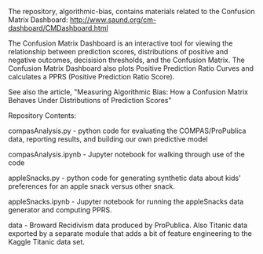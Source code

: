 The repository, algorithmic-bias, contains materials related to the Confusion Matrix Dashboard:
http://www.saund.org/cm-dashboard/CMDashboard.html

The Confusion Matrix Dashboard is an interactive tool for viewing the relationship between
prediction scores, distributions of positive and negative outcomes, decisision thresholds,
and the Confusion Matrix.  The Confusion Matrix Dashboard also plots Positive Prediction Ratio Curves
and calculates a PPRS (Positive Prediction Ratio Score).

See also the article,
 "Measuring Algorithmic Bias:
 How a Confusion Matrix Behaves Under Distributions of Prediction Scores"


Repository Contents:

compasAnalysis.py     - python code for evaluating the COMPAS/ProPublica data, reporting results, and building our own predictive model

compasAnalysis.ipynb  - Jupyter notebook for walking through use of the code

appleSnacks.py        - python code for generating synthetic data about kids' preferences for an apple snack versus other snack.

appleSnacks.ipynb     - Jupyter notebook for running the appleSnacks data generator and computing PPRS.

data                  - Broward Recidivism data produced by ProPublica.
                        Also Titanic data exported by a separate module that adds a bit of
			feature engineering to the Kaggle Titanic data set.
			



